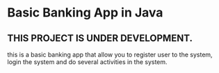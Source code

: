 ﻿# Basic Banking App in Java
## THIS PROJECT IS UNDER DEVELOPMENT.
this is a basic banking app that allow you to register user to the system, login the system and do several activities in the system.
